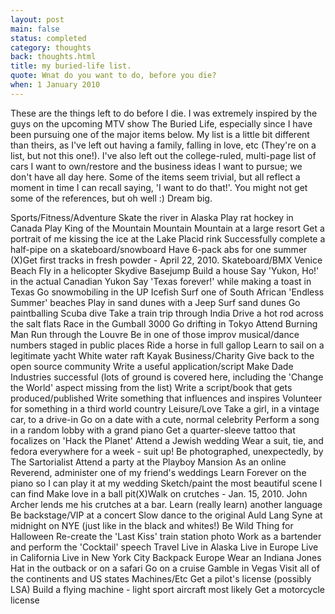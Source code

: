 ```yaml
---
layout: post
main: false
status: completed
category: thoughts
back: thoughts.html
title: my buried-life list.
quote: Wnat do you want to do, before you die?
when: 1 January 2010
---
```


These are the things left to do before I die. I was extremely inspired by the guys on the upcoming MTV show The Buried Life, especially since I have been pursuing one of the major items below. My list is a little bit different than theirs, as I've left out having a family, falling in love, etc (They're on a list, but not this one!). I've also left out the college-ruled, multi-page list of cars I want to own/restore and the business ideas I want to pursue; we don't have all day here. Some of the items seem trivial, but all reflect a moment in time I can recall saying, 'I want to do that!'. You might not get some of the references, but oh well :) Dream big.

Sports/Fitness/Adventure
Skate the river in Alaska
Play rat hockey in Canada
Play King of the Mountain Mountain Mountain at a large resort
Get a portrait of me kissing the ice at the Lake Placid rink
Successfully complete a half-pipe on a skateboard/snowboard
Have 6-pack abs for one summer
(X)Get first tracks in fresh powder - April 22, 2010. 
Skateboard/BMX Venice Beach
Fly in a helicopter
Skydive
Basejump
Build a house
Say 'Yukon, Ho!' in the actual Canadian Yukon
Say 'Texas forever!' while making a toast in Texas
Go snowmobiling in the UP
Icefish
Surf one of South African 'Endless Summer' beaches
Play in sand dunes with a Jeep
Surf sand dunes
Go paintballing
Scuba dive
Take a train trip through India
Drive a hot rod across the salt flats
Race in the Gumball 3000
Go drifting in Tokyo
Attend Burning Man
Run through the Louvre
Be in one of those improv musical/dance numbers staged in public places
Ride a horse in full gallop
Learn to sail on a legitimate yacht
White water raft
Kayak
Business/Charity
Give back to the open source community
Write a useful application/script
Make Dade Industries successful (lots of ground is covered here, including the 'Change the World' aspect missing from the list)
Write a script/book that gets produced/published
Write something that influences and inspires
Volunteer for something in a third world country
Leisure/Love
Take a girl, in a vintage car, to a drive-in
Go on a date with a cute, normal celebrity
Perform a song in a random lobby with a grand piano
Get a quarter-sleeve tattoo that focalizes on 'Hack the Planet'
Attend a Jewish wedding
Wear a suit, tie, and fedora everywhere for a week - suit up!
Be photographed, unexpectedly, by The Sartorialist
Attend a party at the Playboy Mansion
As an online Reverend, administer one of my friend's weddings
Learn Forever on the piano so I can play it at my wedding
Sketch/paint the most beautiful scene I can find
Make love in a ball pit(X)Walk on crutches - Jan. 15, 2010. John Archer lends me his crutches at a bar.
Learn (really learn) another language
Be backstage/VIP at a concert
Slow dance to the original Auld Lang Syne at midnight on NYE (just like in the black and whites!)
Be Wild Thing for Halloween
Re-create the 'Last Kiss' train station photo
Work as a bartender and perform the 'Cocktail' speech
Travel
Live in Alaska
Live in Europe
Live in California
Live in New York City
Backpack Europe
Wear an Indiana Jones Hat in the outback or on a safari
Go on a cruise
Gamble in Vegas
Visit all of the continents and US states
Machines/Etc 
Get a pilot's license (possibly LSA)
Build a flying machine - light sport aircraft most likely
Get a motorcycle license